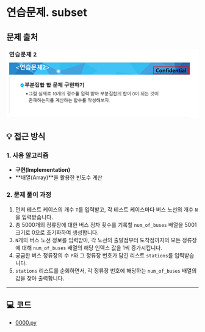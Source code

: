 # 연습문제. subset 

## 문제 출처
![subset](../../images/04-subset.png)

## 💡 접근 방식

### 1. 사용 알고리즘
* **구현(Implementation)**
* **배열(Array)**을 활용한 빈도수 계산

### 2. 문제 풀이 과정
1.  먼저 테스트 케이스의 개수 `T`를 입력받고, 각 테스트 케이스마다 버스 노선의 개수 `N`을 입력받습니다.
2.  총 5000개의 정류장에 대한 버스 정차 횟수를 기록할 `num_of_buses` 배열을 5001 크기로 0으로 초기화하여 생성합니다.
3.  `N`개의 버스 노선 정보를 입력받아, 각 노선의 출발점부터 도착점까지의 모든 정류장에 대해 `num_of_buses` 배열의 해당 인덱스 값을 1씩 증가시킵니다.
4.  궁금한 버스 정류장의 수 `P`와 그 정류장 번호가 담긴 리스트 `stations`를 입력받습니다.
5.  `stations` 리스트를 순회하면서, 각 정류장 번호에 해당하는 `num_of_buses` 배열의 값을 찾아 출력합니다.

---

## 💻 코드
* [0000.py](0000.py)
